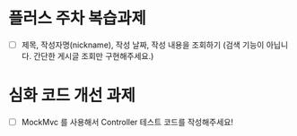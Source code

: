 # 플러스 주차 복습과제
- [ ]  제목, 작성자명(nickname), 작성 날짜, 작성 내용을 조회하기
  (검색 기능이 아닙니다. 간단한 게시글 조회만 구현해주세요.)

# 심화 코드 개선 과제
- [ ]  MockMvc 를 사용해서 Controller 테스트 코드를 작성해주세요!